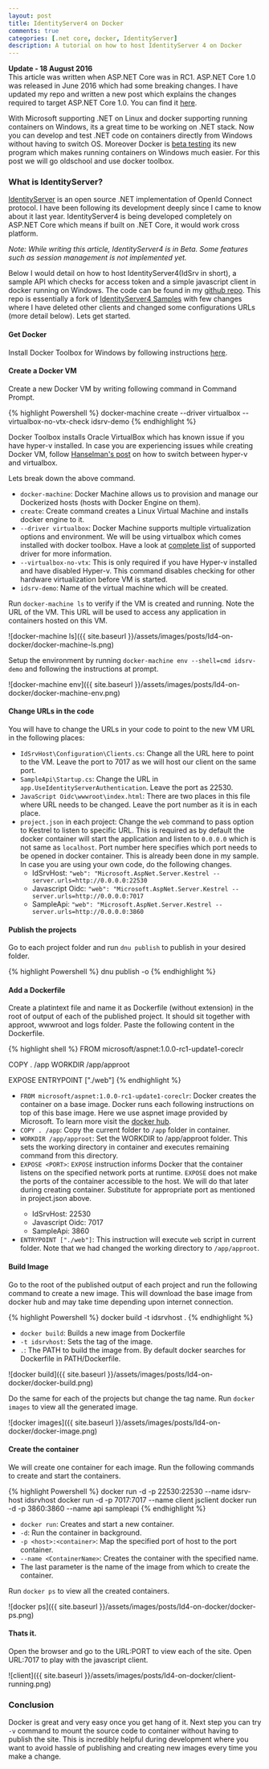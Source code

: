 ```yaml
---
layout: post
title: IdentityServer4 on Docker
comments: true
categories: [.net core, docker, IdentityServer]
description: A tutorial on how to host IdentityServer 4 on Docker
---
```


<div class="message">
<strong>Update - 18 August 2016</strong>
<br>
This article was written when ASP.NET Core was in RC1. ASP.NET Core 1.0 was released in June 2016 which had some breaking changes. I have updated my repo and written a new post which explains the changes required to target ASP.NET Core 1.0. You can find it <a href="https://ankitbko.github.io/2016/08/IdentityServer4-on-Docker-netcorertm/">here</a>.
</div>

With Microsoft supporting .NET on Linux and docker supporting running containers on Windows, its a great time to be working on .NET stack. Now you can develop and test .NET code on containers directly from Windows without having to switch OS. Moreover Docker is [beta testing](https://blog.docker.com/2016/03/docker-for-mac-windows-beta/) its new program which makes running containers on Windows much easier. For this post we will go oldschool and use docker toolbox.

### What is IdentityServer?

[IdentityServer](https://github.com/identityserver) is an open source .NET implementation of OpenId Connect protocol. I have been following its development deeply since I came to know about it last year. IdentityServer4 is being developed completely on ASP.NET Core which means if built on .NET Core, it would work cross platform.

*Note: While writing this article, IdentityServer4 is in Beta. Some features such as session management is not implemented yet.*


Below I would detail on how to host IdentityServer4(IdSrv in short), a sample API which checks for access token and a simple javascript client in docker running on Windows. The code can be found in my [github repo](https://github.com/ankitbko/IdentityServer4.DockerSample). This repo is essentially a fork of [IdentityServer4 Samples](https://github.com/IdentityServer/IdentityServer4.Samples) with few changes where I have deleted other clients and changed some configurations URLs (more detail below). Lets get started.


#### Get Docker

Install Docker Toolbox for Windows by following instructions [here](https://docs.docker.com/engine/installation/windows/).

#### Create a Docker VM

Create a new Docker VM by writing following command in Command Prompt.

{% highlight Powershell %}
docker-machine create --driver virtualbox --virtualbox-no-vtx-check idsrv-demo
{% endhighlight %}

Docker Toolbox installs Oracle VirtualBox which has known issue if you have hyper-v installed. In case you are experiencing issues while creating Docker VM, follow [Hanselman's post](http://www.hanselman.com/blog/SwitchEasilyBetweenVirtualBoxAndHyperVWithABCDEditBootEntryInWindows81.aspx) on how to switch between hyper-v and virtualbox.

Lets break down the above command.


* `docker-machine`: Docker Machine allows us to provision and manage our Dockerized hosts (hosts with Docker Engine on them).
* `create`: Create command creates a Linux Virtual Machine and installs docker engine to it.
* `--driver virtualbox`: Docker Machine supports multiple virtualization options and environment. We will be using virtualbox which comes installed with docker toolbox. Have a look at [complete list](https://docs.docker.com/machine/drivers/) of supported driver for more information.
* `--virtualbox-no-vtx`: This is only required if you have Hyper-v installed and have disabled Hyper-v. This command disables checking for other hardware virtualization before VM is started.
* `idsrv-demo`: Name of the virtual machine which will be created.


Run `docker-machine ls` to verify if the VM is created and running. Note the URL of the VM. This URL will be used to access any application in containers hosted on this VM.

![docker-machine ls]({{ site.baseurl }}/assets/images/posts/Id4-on-docker/docker-machine-ls.png)

Setup the environment by running `docker-machine env --shell=cmd idsrv-demo` and following the instructions at prompt.

![docker-machine env]({{ site.baseurl }}/assets/images/posts/Id4-on-docker/docker-machine-env.png)

#### Change URLs in the code

You will have to change the URLs in your code to point to the new VM URL in the following places:

* `IdSrvHost\Configuration\Clients.cs`: Change all the URL here to point to the VM. Leave the port to 7017 as we will host our client on the same port.
* `SampleApi\Startup.cs`: Change the URL in `app.UseIdentityServerAuthentication`. Leave the port as 22530.
* `JavaScript Oidc\wwwroot\index.html`: There are two places in this file where URL needs to be changed. Leave the port number as it is in each place.
* `project.json` in each project: Change the `web` command to pass option to Kestrel to listen to specific URL. This is required as by default the docker container will start the application and listen to `0.0.0.0` which is not same as `localhost`. Port number here specifies which port needs to be opened in docker container. This is already been done in my sample. In case you are using your own code, do the following changes.
	* IdSrvHost: `"web": "Microsoft.AspNet.Server.Kestrel --server.urls=http://0.0.0.0:22530`
	* Javascript Oidc: `"web": "Microsoft.AspNet.Server.Kestrel --server.urls=http://0.0.0.0:7017`
	* SampleApi: `"web": "Microsoft.AspNet.Server.Kestrel --server.urls=http://0.0.0.0:3860`

#### Publish the projects

Go to each project folder and run `dnu publish` to publish in your desired folder.

{% highlight Powershell %}
dnu publish -o <Path to output directory>
{% endhighlight %}

#### Add a Dockerfile

Create a platintext file and name it as Dockerfile (without extension) in the root of  output of each of the published project. It should sit together with approot, wwwroot and logs folder.
Paste the following content in the Dockerfile.

{% highlight shell %}
FROM microsoft/aspnet:1.0.0-rc1-update1-coreclr

COPY . /app
WORKDIR /app/approot

EXPOSE <PORT>
ENTRYPOINT ["./web"]
{% endhighlight %}

* `FROM microsoft/aspnet:1.0.0-rc1-update1-coreclr`: Docker creates the container on a base image. Docker runs each following instructions on top of this base image. Here we use aspnet image provided by Microsoft. To learn more visit the [docker hub](https://hub.docker.com/r/microsoft/aspnet/).
* `COPY . /app`: Copy the current folder to `/app` folder in container.
* `WORKDIR /app/approot`: Set the WORKDIR to /app/approot folder. This sets the working directory in container and executes remaining command from this directory.
* `EXPOSE <PORT>`: `EXPOSE` instruction informs Docker that the container listens on the specified network ports at runtime. `EXPOSE` does not make the ports of the container accessible to the host. We will do that later during creating container. Substitute <PORT> for appropriate port as mentioned in project.json above.
	* IdSrvHost: 22530
	* Javascript Oidc: 7017
	* SampleApi: 3860
* `ENTRYPOINT ["./web"]`: This instruction will execute `web` script in current folder. Note that we had changed the working directory to `/app/approot`.

#### Build Image

Go to the root of the published output of each project and run the following command to create a new image. This will download the base image from docker hub and may take time depending upon internet connection.

{% highlight Powershell %}
docker build -t idsrvhost .
{% endhighlight %}

* `docker build`: Builds a new image from Dockerfile
* `-t idsrvhost`: Sets the tag of the image.
* `.`: The PATH to build the image from. By default docker searches for Dockerfile in PATH/Dockerfile.

![docker build]({{ site.baseurl }}/assets/images/posts/Id4-on-docker/docker-build.png)

Do the same for each of the projects but change the tag name. Run `docker images` to view all the generated image.

![docker images]({{ site.baseurl }}/assets/images/posts/Id4-on-docker/docker-image.png)

#### Create the container

We will create one container for each image. Run the following commands to create and start the containers.

{% highlight Powershell %}
docker run -d -p 22530:22530 --name idsrv-host idsrvhost
docker run -d -p 7017:7017 --name client jsclient
docker run -d -p 3860:3860 --name api sampleapi
{% endhighlight %}

* `docker run`: Creates and start a new container.
* `-d`: Run the container in background.
* `-p <host>:<container>`: Map the specified port of host to the port container.
* `--name <ContainerName>`: Creates the container with the specified name.
* The last parameter is the name of the image from which to create the container.

Run `docker ps` to view all the created containers.

![docker ps]({{ site.baseurl }}/assets/images/posts/Id4-on-docker/docker-ps.png)

#### Thats it.

Open the browser and go to the URL:PORT to view each of the site. Open URL:7017 to play with the javascript client.

![client]({{ site.baseurl }}/assets/images/posts/Id4-on-docker/client-running.png)

### Conclusion
Docker is great and very easy once you get hang of it. Next step you can try `-v` command to mount the source code to container without having to publish the site. This is incredibly helpful during development where you want to avoid hassle of publishing and creating new images every time you make a change.